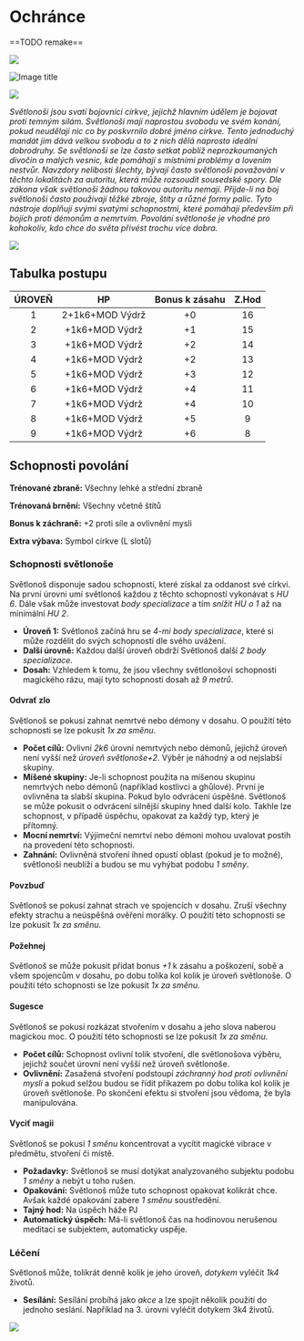# Ochránce

 ==TODO remake==

<img src="/assets/sep_line.png"/>

![Image title](/assets/OW/classes/Lightbringer.png)

<img src="/assets/sep_line.png"/>

*Světlonoši jsou svatí bojovníci církve, jejichž hlavním údělem je bojovat proti temným silám. Světlonoši mají naprostou svobodu ve svém konání, pokud neudělají nic co by poskvrnilo dobré jméno církve. Tento jednoduchý mandát jim dává velkou svobodu a to z nich dělá naprosto ideální dobrodruhy. Se světlonoši se lze často setkat poblíž neprozkoumaných divočin a malých vesnic, kde pomáhají s místními problémy a lovením nestvůr. Navzdory nelibosti šlechty, bývají často světlonoši považování v těchto lokalitách za autoritu, která může rozsoudit sousedské spory. Dle zákona však světlonoši žádnou takovou autoritu nemají. Přijde-li na boj světlonoši často používají těžké zbroje, štíty a  různé formy palic. Tyto nástroje doplňují svými svatými schopnostmi, které pomáhají především při bojích proti démonům a nemrtvím. Povolání světlonoše je vhodné pro kohokoliv, kdo chce do světa přivést trochu více dobra.*

<img src="/assets/sep_line.png"/>

## Tabulka postupu

| ÚROVEŇ |       HP        | Bonus k zásahu | Z.Hod |
| :----: | :-------------: | :------------: | :---: |
|   1    | 2+1k6+MOD Výdrž |       +0       |  16   |
|   2    | +1k6+MOD Výdrž  |       +1       |  15   |
|   3    | +1k6+MOD Výdrž  |       +2       |  14   |
|   4    | +1k6+MOD Výdrž  |       +2       |  13   |
|   5    | +1k6+MOD Výdrž  |       +3       |  12   |
|   6    | +1k6+MOD Výdrž  |       +4       |  11   |
|   7    | +1k6+MOD Výdrž  |       +4       |  10   |
|   8    | +1k6+MOD Výdrž  |       +5       |   9   |
|   9    | +1k6+MOD Výdrž  |       +6       |   8   |

## Schopnosti povolání

**Trénované zbraně:** Všechny lehké a střední zbraně

**Trénovaná brnění:** Všechny včetně štítů

**Bonus k záchraně:** +2 proti síle a ovlivnění mysli

**Extra výbava:** Symbol církve (L slotů)

### Schopnosti světlonoše

Světlonoš disponuje sadou schopností, které získal za oddanost své církvi. Na první úrovni umí světlonoš každou z těchto schopností vykonávat s *HU 6*. Dále však může investovat *body specializace* a tím *snížit HU o 1* až na minimální *HU 2*.

- **Úroveň 1:** Světlonoš začíná hru se *4-mi body specializace*, které si může rozdělit do svých schopností dle svého uvážení.
- **Další úrovně:** Každou další úroveň obdrží Světlonoš další *2 body specializace*.
- **Dosah:** Vzhledem k tomu, že jsou všechny světlonošovi schopnosti magického rázu, mají tyto schopnosti dosah až *9 metrů*.

#### Odvrať zlo

Světlonoš se pokusí zahnat nemrtvé nebo démony v dosahu. O použití této schopnosti se lze pokusit *1x za směnu*.

- **Počet cílů:** Ovlivní *2k6* úrovní nemrtvých nebo démonů, jejichž úroveň není vyšší než *úroveň světlonoše+2*. Výběr je náhodný a od nejslabší skupiny.
- **Míšené skupiny:** Je-li schopnost použita na míšenou skupinu nemrtvých nebo démonů (například kostlivci a ghůlové). První je ovlivněna ta slabší skupina. Pokud bylo odvrácení úspěšné. Světlonoš se může pokusit o odvrácení silnější skupiny hned další kolo. Takhle lze schopnost, v případě úspěchu, opakovat za každý typ, který je přítomný.
- **Mocní nemrtví:** Výjimeční nemrtví nebo démoni mohou uvalovat postih na provedení této schopnosti.
- **Zahnání:** Ovlivněná stvoření ihned opustí oblast (pokud je to možné), světlonoši neublíží a budou se mu vyhýbat podobu *1 směny*.

#### Povzbuď

Světlonoš se pokusí zahnat strach ve spojencích v dosahu. Zruší všechny efekty strachu a neúspěšná ověření morálky. O použití této schopnosti se lze pokusit *1x za směnu*.

#### Požehnej

Světlonoš se může pokusit přidat bonus *+1* k zásahu a poškození, sobě a všem spojencům v dosahu, po dobu tolika kol kolik je úroveň světlonoše. O použití této schopnosti se lze pokusit *1x za směnu*.

#### Sugesce

Světlonoš se pokusí rozkázat stvořením v dosahu a jeho slova naberou magickou moc. O použití této schopnosti se lze pokusit *1x za směnu*.

- **Počet cílů:** Schopnost ovlivní tolik stvoření, dle světlonošova výběru, jejichž součet úrovní není vyšší než úroveň světlonoše.
- **Ovlivnění:** Zasažená stvoření podstoupí *záchranný hod proti ovlivnění mysli* a pokud selžou budou se řídit příkazem po dobu tolika kol kolik je úroveň světlonoše. Po skončení efektu si stvoření jsou vědoma, že byla manipulována.

#### Vyciť magii

Světlonoš se pokusí *1 směnu* koncentrovat a vycítit magické vibrace v předmětu, stvoření či místě.

- **Požadavky:** Světlonoš se musí dotýkat analyzovaného subjektu podobu *1 směny* a nebýt u toho rušen.
- **Opakování:** Světlonoš může tuto schopnost opakovat kolikrát chce. Avšak každé opakování zabere *1 směnu* soustředění.
- **Tajný hod:** Na úspěch háže PJ
- **Automatický úspěch:** Má-li světlonoš čas na hodinovou nerušenou meditaci se subjektem, automaticky uspěje.

### Léčení

Světlonoš může, tolikrát denně kolik je jeho úroveň, *dotykem* vyléčit *1k4* životů.

- **Sesílání:** Sesílání probíhá jako *akce* a lze spojit několik použití do jednoho seslání. Například na 3. úrovni vyléčit dotykem 3k4 životů. 

<img src="/assets/sep_line.png"/>
